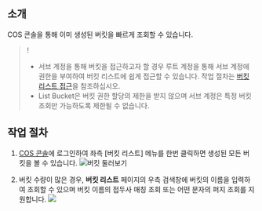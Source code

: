 ## 소개
COS 콘솔을 통해 이미 생성된 버킷을 빠르게 조회할 수 있습니다.

>!
>- 서브 계정을 통해 버킷을 접근하고자 할 경우 루트 계정을 통해 서브 계정에 권한을 부여하여 버킷 리스트에 쉽게 접근할 수 있습니다. 작업 절차는 [버킷 리스트 접근](https://cloud.tencent.com/document/product/436/17061)을 참조하십시오.
>- List Bucket은 버킷 권한 할당의 제한을 받지 않으며 서브 계정은 특정 버킷 조회만 가능하도록 제한될 수 없습니다.

## 작업 절차

1. [COS 콘솔](https://console.cloud.tencent.com/cos5)에 로그인하여 좌측 [버킷 리스트] 메뉴를 한번 클릭하면 생성된 모든 버킷을 볼 수 있습니다.
![버킷 둘러보기](https://main.qcloudimg.com/raw/b90ad17947a0ec530db87210f4b9027d.png)

2. 버킷 수량이 많은 경우, **버킷 리스트** 페이지의 우측 검색창에 버킷의 이름을 입력하여 조회할 수 있으며 버킷 이름의 접두사 매칭 조회 또는 어떤 문자의 퍼지 조회를 지원합니다.
![](https://main.qcloudimg.com/raw/72cb12f6d7ae24d81f834fe5d4f58992.png)
